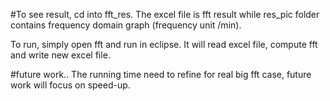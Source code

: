 #To see result, cd into fft_res. The excel file is fft result while res_pic folder contains frequency domain graph (frequency unit /min).

To run, simply open fft and run in eclipse. It will read excel file, compute fft and write new excel file. 

#future work..
The running time need to refine for real big fft case, future work will focus on speed-up.
